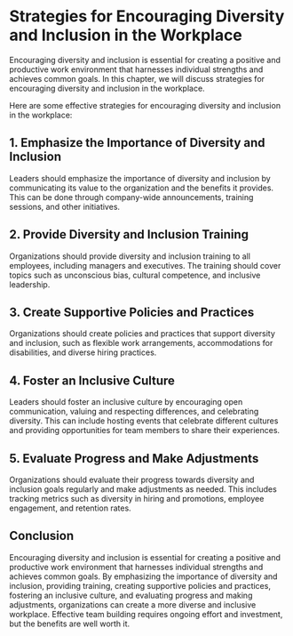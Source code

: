 Strategies for Encouraging Diversity and Inclusion in the Workplace
===================================================================================================================

Encouraging diversity and inclusion is essential for creating a positive and productive work environment that harnesses individual strengths and achieves common goals. In this chapter, we will discuss strategies for encouraging diversity and inclusion in the workplace.

Here are some effective strategies for encouraging diversity and inclusion in the workplace:

## 1. Emphasize the Importance of Diversity and Inclusion

Leaders should emphasize the importance of diversity and inclusion by communicating its value to the organization and the benefits it provides. This can be done through company-wide announcements, training sessions, and other initiatives.

## 2. Provide Diversity and Inclusion Training

Organizations should provide diversity and inclusion training to all employees, including managers and executives. The training should cover topics such as unconscious bias, cultural competence, and inclusive leadership.

## 3. Create Supportive Policies and Practices

Organizations should create policies and practices that support diversity and inclusion, such as flexible work arrangements, accommodations for disabilities, and diverse hiring practices.

## 4. Foster an Inclusive Culture

Leaders should foster an inclusive culture by encouraging open communication, valuing and respecting differences, and celebrating diversity. This can include hosting events that celebrate different cultures and providing opportunities for team members to share their experiences.

## 5. Evaluate Progress and Make Adjustments

Organizations should evaluate their progress towards diversity and inclusion goals regularly and make adjustments as needed. This includes tracking metrics such as diversity in hiring and promotions, employee engagement, and retention rates.

Conclusion
----------

Encouraging diversity and inclusion is essential for creating a positive and productive work environment that harnesses individual strengths and achieves common goals. By emphasizing the importance of diversity and inclusion, providing training, creating supportive policies and practices, fostering an inclusive culture, and evaluating progress and making adjustments, organizations can create a more diverse and inclusive workplace. Effective team building requires ongoing effort and investment, but the benefits are well worth it.
